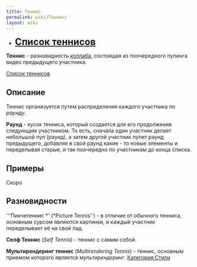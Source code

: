 ```yaml
---
title: Теннис
permalink: wiki/Теннис/
layout: wiki
---
```


-   **<span style="font-size:25px;">[Список
    теннисов](:Категория:Теннисы "wikilink") </span>**

**Теннис** - разновидность [коллаба](Коллаб "wikilink"), состоящая из
поочередного пупинга видео предыдущего участника.  

[Список теннисов](:Категория:Теннисы "wikilink")  

## **Описание**

Теннис организуется путем распределения каждого участника по *раунду*.

**Раунд** - кусок тенниса, который создается для его продолжения
следующим участником. То есть, сначала один участник делает небольшой
пуп (раунд), а затем другой участник пупит раунд предыдущего, добавляя в
свой раунд какие - то новые элементы и переделывая старые, и так
поочередно по участникам до конца списка.

## **Примеры**

Скоро

## **Разновидности**

'''Пикчетеннис *' (*Picture Tennis'') - в отличие от обычного тенниса,
основным сурсом являются картинки, и каждый участник переделывает её на
свой лад.

**Селф Теннис** (*Self Tennis*) - теннис с самим собой.

**Мультирендеринг теннис** (*Multirendering Tennis*) - теннис, основным
приемом которого является *мультирендеринг*.
[Категория:Стили](Категория:Стили "wikilink")
